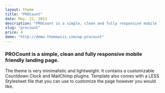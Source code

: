 ```yaml
---
layout: theme
title: "PROCount"
date: May. 21, 2013
description: "PROCount is a simple, clean and fully responsive mobile landing page. The theme is very minimalistic contains a Countdown Clock and MailChimp plugins. WP PROCount is a simple, clean and fully responsive mobile friendly landing page Wordpress plugin."
slug: "procount"
price: 4
demo: "http://demo.themewizz.com/wp-procount"
---
```


<h3 class="lead">PROCount is a simple, clean and fully responsive mobile friendly landing page.</h3>

The theme is very minimalistic and lightweight. It contains a customizable Countdown Clock and MailChimp plugins. Template also comes with a LESS Stylesheet file that you can use to customize the page however you would like.
